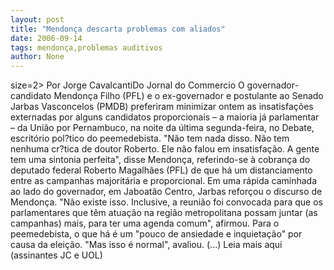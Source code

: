 ```yaml
---
layout: post
title: "Mendonça descarta problemas com aliados"
date: 2006-09-14
tags: mendonça,problemas auditivos
author: None
---
```


 size=2>
Por Jorge CavalcantiDo Jornal do Commercio
O governador-candidato Mendonça Filho (PFL) e o ex-governador e postulante ao Senado Jarbas Vasconcelos (PMDB) preferiram minimizar ontem as insatisfações externadas por alguns candidatos proporcionais – a maioria já parlamentar – da União por Pernambuco, na noite da última segunda-feira, no Debate, escritório pol?tico do peemedebista. 
\"Não tem nada disso. Não tem nenhuma cr?tica de doutor Roberto. Ele não falou em insatisfação. A gente tem uma sintonia perfeita\", disse Mendonça, referindo-se à cobrança do deputado federal Roberto Magalhães (PFL) de que há um distanciamento entre as campanhas majoritária e proporcional.
Em uma rápida caminhada ao lado do governador, em Jaboatão Centro, Jarbas reforçou o discurso de Mendonça. \"Não existe isso. Inclusive, a reunião foi convocada para que os parlamentares que têm atuação na região metropolitana possam juntar (as campanhas) mais, para ter uma agenda comum\", afirmou. Para o peemedebista, o que há é um \"pouco de ansiedade e inquietação\" por causa da eleição. \"Mas isso é normal\", avaliou.
(...)
Leia mais aqui (assinantes JC e UOL) 